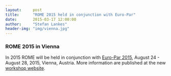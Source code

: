 ```yaml
---
layout:     post
title:      "ROME 2015 held in conjunction with Euro-Par"
date:       2015-03-17 12:00:00
author:     "Stefan Lankes"
header-img: "img/vienna.jpg"
---
```


### ROME 2015 in Vienna

In 2015 ROME will be held in conjunction with [Euro-Par 2015](http://www.europar2015.org/), August 24 - August 28, 2015, Vienna, Austria.
More information are published at the new [workshop website](/vienna2015/).
